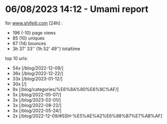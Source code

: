 # 06/08/2023 14:12 - Umami report
for www.shifeiti.com [24h] :

 - 196 (-10) page views
 - 85 (10) uniques
 - 67 (14) bounces
 - 3h 37' 33'' (1h 52' 49'') totaltime


top 10 urls:
 - 54x [/blog/2022-12-09/]
 - 36x [/blog/2022-12-22/]
 - 33x [/blog/2023-01-12/]
 - 30x [/]
 - 9x [/blog/categories/%E6%8A%80%E6%9C%AF/]
 - 5x [/blog/2022-05-07/]
 - 3x [/blog/2023-02-01/]
 - 3x [/blog/2022-08-22/]
 - 3x [/blog/2022-05-24/]
 - 2x [/blog/2022-12-09/#SSH-%E5%AE%A2%E6%88%B7%E7%AB%AF]


